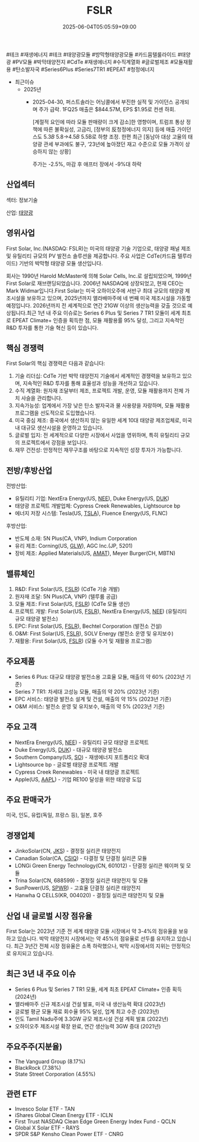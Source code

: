 ﻿---
title: "FSLR"
date: 2025-06-04T05:05:59+09:00
lastmod: 2025-06-04T05:05:59+09:00
type: docs
sidebar:
  open: true
weight: 353
---
<div style="display:none">
  <meta property="article:published_time" content="2025-06-03T20:05:59Z" />
  <meta property="article:modified_time" content="2025-06-03T20:05:59Z" />
</div>
#테크 #재생에너지 #테크 #태양광모듈 #방막형태양광모듈 #카드뮴텔룰라이드 #태양광 #PV모듈 #박막태양전지 #CdTe #재생에너지 #수직계열화 #글로벌제조 #모듈재활용 #탄소발자국 #Series6Plus #Series7TR1 #EPEAT  #청정에너지

- 최근이슈
	- 2025년
		- 2025-04-30, 퍼스트솔라는 어닝콜에서 부진한 실적 및 가이던스 공개되며 주가 급락. 1FQ25 매출은 $844.57M, EPS $1.95로 컨센 하회. 
		  
		  [계절적 요인에 따라 모듈 판매량이 크게 감소]한 영향이며, 트럼프 통상 정책에 따른 불확실성, 고금리, [정부의 反청정에너지 의지] 등에 매출 가이던스도 $5.3B~$5.8→$4.5B~$5.5B로 하향 조정. 한편 최근 [동남아 대상 고율의 태양광 관세 부과에도 불구, ‘23년에 높아졌던 재고 수준으로 모듈 가격이 상승하지 않는 상황]
		  
		  주가는 -2.5%, 마감 후 애프터 장에서 -9%대 하락

## 산업섹터

섹터: 정보기술

산업: [태양광](/industry-study/태양광/)

## 영위사업

First Solar, Inc.(NASDAQ: FSLR)는 미국의 태양광 기술 기업으로, 태양광 패널 제조 및 유틸리티 규모의 PV 발전소 솔루션을 제공합니다. 주요 사업은 CdTe(카드뮴 텔루라이드) 기반의 박막형 태양광 모듈 생산입니다.

회사는 1990년 Harold McMaster에 의해 Solar Cells, Inc.로 설립되었으며, 1999년 First Solar로 재브랜딩되었습니다. 2006년 NASDAQ에 상장되었고, 현재 CEO는 Mark Widmar입니다.First Solar는 미국 오하이오주에 서반구 최대 규모의 태양광 제조시설을 보유하고 있으며, 2025년까지 앨라배마주에 네 번째 미국 제조시설을 가동할 예정입니다. 2026년까지 전 세계적으로 연간 21GW 이상의 생산능력을 갖출 것으로 예상됩니다.최근 1년 내 주요 이슈로는 Series 6 Plus 및 Series 7 TR1 모듈이 세계 최초로 EPEAT Climate+ 인증을 획득한 점, 모듈 재활용률 95% 달성, 그리고 지속적인 R&D 투자를 통한 기술 혁신 등이 있습니다.

## 핵심 경쟁력

First Solar의 핵심 경쟁력은 다음과 같습니다:

1. 기술 리더십: CdTe 기반 박막 태양전지 기술에서 세계적인 경쟁력을 보유하고 있으며, 지속적인 R&D 투자를 통해 효율성과 성능을 개선하고 있습니다.
2. 수직 계열화: 원자재 조달부터 제조, 프로젝트 개발, 운영, 모듈 재활용까지 전체 가치 사슬을 관리합니다.
3. 지속가능성: 업계에서 가장 낮은 탄소 발자국과 물 사용량을 자랑하며, 모듈 재활용 프로그램을 선도적으로 도입했습니다.
4. 미국 중심 제조: 중국에서 생산하지 않는 유일한 세계 10대 태양광 제조업체로, 미국 내 대규모 생산시설을 운영하고 있습니다.
5. 글로벌 입지: 전 세계적으로 다양한 시장에서 사업을 영위하며, 특히 유틸리티 규모의 프로젝트에서 강점을 보입니다.
6. 재무 건전성: 안정적인 재무구조를 바탕으로 지속적인 성장 투자가 가능합니다.

## 전방/후방산업

전방산업:

- 유틸리티 기업: NextEra Energy(US, [NEE](/company-analysis/nee/)), Duke Energy(US, [DUK](/company-analysis/duk/))
- 태양광 프로젝트 개발업체: Cypress Creek Renewables, Lightsource bp
- 에너지 저장 시스템: Tesla(US, [TSLA](/company-analysis/tsla/)), Fluence Energy(US, FLNC)

후방산업:

- 반도체 소재: 5N Plus(CA, VNP), Indium Corporation
- 유리 제조: Corning(US, [GLW](/company-analysis/glw/)), AGC Inc.(JP, 5201)
- 장비 제조: Applied Materials(US, [AMAT](/company-analysis/amat/)), Meyer Burger(CH, MBTN)

## 밸류체인

1. R&D: First Solar(US, [FSLR](/company-analysis/fslr/)) (CdTe 기술 개발)
2. 원자재 조달: 5N Plus(CA, VNP) (텔루륨 공급)
3. 모듈 제조: First Solar(US, [FSLR](/company-analysis/fslr/)) (CdTe 모듈 생산)
4. 프로젝트 개발: First Solar(US, [FSLR](/company-analysis/fslr/)), NextEra Energy(US, [NEE](/company-analysis/nee/)) (유틸리티 규모 태양광 발전소)
5. EPC: First Solar(US, [FSLR](/company-analysis/fslr/)), Bechtel Corporation (발전소 건설)
6. O&M: First Solar(US, [FSLR](/company-analysis/fslr/)), SOLV Energy (발전소 운영 및 유지보수)
7. 재활용: First Solar(US, [FSLR](/company-analysis/fslr/)) (모듈 수거 및 재활용 프로그램)

## 주요제품

- Series 6 Plus: 대규모 태양광 발전소용 고효율 모듈, 매출의 약 60% (2023년 기준)
- Series 7 TR1: 차세대 고성능 모듈, 매출의 약 20% (2023년 기준)
- EPC 서비스: 태양광 발전소 설계 및 건설, 매출의 약 15% (2023년 기준)
- O&M 서비스: 발전소 운영 및 유지보수, 매출의 약 5% (2023년 기준)

## 주요 고객

- NextEra Energy(US, [NEE](/company-analysis/nee/)) - 유틸리티 규모 태양광 프로젝트
- Duke Energy(US, [DUK](/company-analysis/duk/)) - 대규모 태양광 발전소
- Southern Company(US, [SO](/company-analysis/so/)) - 재생에너지 포트폴리오 확대
- Lightsource bp - 글로벌 태양광 프로젝트 개발
- Cypress Creek Renewables - 미국 내 태양광 프로젝트
- Apple(US, [AAPL](/company-analysis/aapl/)) - 기업 RE100 달성을 위한 태양광 도입

## 주요 판매국가

미국, 인도, 유럽(독일, 프랑스 등), 일본, 호주

## 경쟁업체

- JinkoSolar(CN, [JKS](/company-analysis/jks/)) - 결정질 실리콘 태양전지
- Canadian Solar(CA, [CSIQ](/company-analysis/csiq/)) - 다결정 및 단결정 실리콘 모듈
- LONGi Green Energy Technology(CN, 601012) - 단결정 실리콘 웨이퍼 및 모듈
- Trina Solar(CN, 688599) - 결정질 실리콘 태양전지 및 모듈
- SunPower(US, [SPWR](/company-analysis/spwr/)) - 고효율 단결정 실리콘 태양전지
- Hanwha Q CELLS(KR, 004020) - 결정질 실리콘 태양전지 및 모듈

## 산업 내 글로벌 시장 점유율

First Solar는 2023년 기준 전 세계 태양광 모듈 시장에서 약 3-4%의 점유율을 보유하고 있습니다. 박막 태양전지 시장에서는 약 45%의 점유율로 선두를 유지하고 있습니다. 최근 3년간 전체 시장 점유율은 소폭 하락했으나, 박막 시장에서의 지위는 안정적으로 유지되고 있습니다.

## 최근 3년 내 주요 이슈

- Series 6 Plus 및 Series 7 TR1 모듈, 세계 최초 EPEAT Climate+ 인증 획득 (2024년)
- 앨라배마주 신규 제조시설 건설 발표, 미국 내 생산능력 확대 (2023년)
- 글로벌 평균 모듈 재료 회수율 95% 달성, 업계 최고 수준 (2023년)
- 인도 Tamil Nadu주에 3.3GW 규모 제조시설 건설 계획 발표 (2022년)
- 오하이오주 제조시설 확장 완료, 연간 생산능력 3GW 증대 (2021년)

## 주요주주(지분율)

- The Vanguard Group (8.17%)
- BlackRock (7.38%)
- State Street Corporation (4.55%)

## 관련 ETF

- Invesco Solar ETF - TAN
- iShares Global Clean Energy ETF - ICLN
- First Trust NASDAQ Clean Edge Green Energy Index Fund - QCLN
- Global X Solar ETF - RAYS
- SPDR S&P Kensho Clean Power ETF - CNRG
